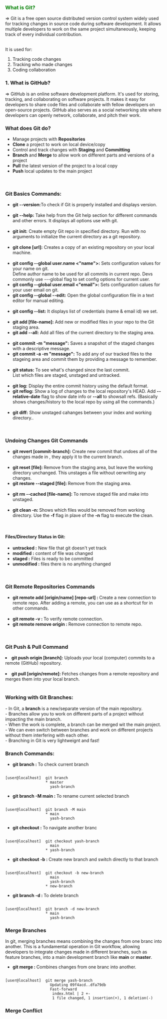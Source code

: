 <h3 style="color: green"> What is Git? </h3>
=> Git is a free open source distributed version control system widely used for tracking changes in source code during software development. It allows multiple developers to work on the same project simultaneously, keeping track of every individual contribution. <br><br>

It is used for:
1. Tracking code changes <br>
2. Tracking who made changes <br>
3. Coding collaboration 


<h3> 1. What is GitHub? </h3>
=> GitHub is an online software development platform. It's used for storing, tracking, and collaborating on software projects. It makes it easy for developers to share code files and collaborate with fellow developers on open-source projects. GitHub also serves as a social networking site where developers can openly network, collaborate, and pitch their work.


<h3> What does Git do?</h3>
<ul>
  <li> Manage projects with <b>Repositories</b </li>
  <li> <b>Clone</b> a project to work on local device/copy </li>
  <li> Control and track changes with <b>Staging</b> and <b>Committing</b> </li>
  <li> <b>Branch</b> and <b>Merge</b> to allow work on different parts and versions of a project </li>
  <li> <b>Pull</b> the latest version of the project to a local copy </li>
  <li> <b>Push</b> local updates to the main project </li>
</ul>

<br>

<h3> Git Basics Commands:</h3>

<ul>
  <li><b>git --version:</b>To check if Git is properly installed and displays version.</li>

<br>

<li><b>git --help:</b> Take help from the Git help section for different commands and other errors. It displays all options use with git.</li>

<br>

<li><b>git init:</b> Create empty Git repo in specified directory. Run with no arguments to initialize the current directory as a git repository.</li>

<br>

<li><b> git clone [url]:</b> Creates a copy of an existing repository on your local machine.</li>

<br>

<li><b> git config --global user.name <"name">:</b> Sets configuration values for your name on git. <br> Define author name to be used for all commits in current repo. Devs commonly use ---global flag to set config options for current user.</li>
<li><b> git config --global user.email <"email">:</b> Sets configuration calues for your user email on git.</li>
<li><b> git config --global --edit:</b> Open the global configuration file in a text editor for manual editing.</li>

<br>
  
<li><b> git config --list:</b> It displays list of credentials (name & email id) we set.</li>

<br>

<li><b> git add [file-name]:</b> Add new or modified files in your repo to the Git staging area.</li>
<li><b> git add --all:</b> Add all files of the current directory to the staging area.</li>
  
<br>

<li><b> git commit -m "message":</b> Saves a snapshot of the staged changes with a descriptive message.</li>
<li><b> git commit -a -m "message":</b> To add any of our tracked files to the stageing area and commit them by providing a message to remember.</li>

<br>

<li><b> git status:</b> To see what's changed since the last commit. <br> List which files are staged, unstaged and untracked.</li>

<br>

 <li><b> git log:</b> Display the entire commit history using the default format.</li>
 <li><b> git reflog:</b> Show a log of changes to the local repository's HEAD. Add <b>--relative-date</b> flag to show date info or <b>--all</b> to showsall refs. (Basically shows changes/history to the local repo by using all the commands.)</li>

<br>

<li><b> git diff:</b> Show unstaged cahanges between your index and working directory..</li>

</ul>

<br>

<h3> Undoing Changes Git Commands </h3>

<ul>
  <li><b> git revert [commit-branch]:</b> Create new commit that undoes all of the changes made in <commit>, they apply it to the current branch.</li>

<br>

  <li><b> git reset [file]: </b>Remove <file> from the staging area, but leave the working directory unchanged. This unstages a file without oerwriting any changes.</li>
  <li><b> git restore --staged [file]: </b>Remove <file> from the staging area.</li>

  <br>
  
  <li><b> git rm --cached [file-name]: </b>To remove staged file and make into unstaged.</li>

  <br>

  <li><b> git clean -n: </b>Shows which files would be removed from working directory. Use the <b>-f</b> flag in plave of the <b>-n</b> flag to execute the clean.</li>

</ul>

<br>

<h4> Files/Directory Status in Git: </h4>
<ul>
  <li><b>untracked :</b> New file that git doesn't yet track</li>
  <li><b>modified :</b> content of file was changed</li>
  <li><b>staged :</b> Files is ready to be committed</li>
  <li><b>unmodified :</b> files there is no anything changed</li>
</ul>

<br>

<h3> Git Remote Repositories Commands </h3>

<ul>

  <li><b> git remote add [origin/name] [repo-url] : </b>Create a new connection to remote repo. After adding a remote, you can use <origin/name> as a shortcut for <url> in other commands.</li>
  
  <br>
  
  <li><b> git remote -v : </b>To verify remote connection.</li>

  <li><b> git remote remove origin : </b>Remove connection to remote repo.</li>

</ul>

<br>
<h3> Git Push & Pull Command </h3>

  <li><b> git push origin [branch]:</b> Uploads your local (computer) commits to a remote (GitHub) repository.</li>

  <br>

  <li><b> git pull [origin/remote]: </b>Fetches changes from a remote repository and merges them into your local branch.</li>

  <br>

</ul>



<h3> Working with Git Branches: </h3>
- In Git, a <b>branch</b> is a new/separate version of the main repository. <br>
- Branches allow you to work on different parts of a project without impacting the main branch. <br>
- When the work is complete, a branch can be merged wit the main project. <br>
- We can even switch between branches and work on different projects without them interfering with each other. <br>
- Branching in Git is very lightweignt and fast! <br>


<h3>Branch Commands: </h3>
<ul>
  <li><b> git branch : </b>To check current branch</li>
</ul>

```console

[user@localhost]  git branch
                  * master
                    yash-branch

```

<ul>
  <li><b> git branch -M main : </b>To rename current selected branch</li>
</ul>

```console

[user@localhost]  git branch -M main
                  * main
                    yash-branch

```

<ul>
  <li><b> git checkout <branch-name> : </b>To navigate another branc</li>
</ul>

```console

[user@localhost]  git checkout yash-branch
                    main
                  * yash-branch

```
<ul>
  <li><b> git checkout -b <new-branch-name> : </b>Create new branch and switch directly to that branch</li>
</ul>

```console

[user@localhost]  git checkout -b new-branch
                    main
                    yash-branch
                  * new-branch

```
<ul>
  <li><b> git branch -d <branch-name> : </b>To delete branch</li>
</ul>

```console

[user@localhost]  git branch -d new-branch
                  * main
                    yash-branch

```

<h3> Merge Branches </h3>
In git, merging branches means combining the changes from one branc into another. This is a fundamental operation in Git workflow, allowing developers to integrate changes made in different branches, such as feature branches, into a main development branch like <b>main</b> or <b>master</b>.

<ul>
  <li><b> git merge : </b>Combines changes from one branc into another.</li>
</ul>

```console

[user@localhost]  git merge yash-branch
                    Updating 09f4acd..dfa79db
                    Fast-forward
                     index.html | 2 +-
                     1 file changed, 1 insertion(+), 1 deletion(-)

```

<h3> Merge Conflict </h3>


